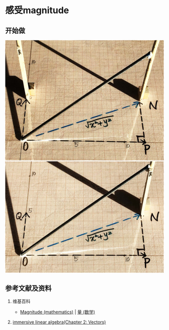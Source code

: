 # 感受magnitude

## 开始做

![](/images/线性代数/向量/感受magnitude/1a1.jpg)
![](/images/线性代数/向量/感受magnitude/1a2.jpg)

## 参考文献及资料

1. 维基百科
	- [Magnitude (mathematics)](https://en.wikipedia.org/wiki/Magnitude_(mathematics)) | [量 (数学)](https://zh.wikipedia.org/wiki/%E9%87%8F_(%E6%95%B0%E5%AD%A6)) 

2. [immersive linear algebra(Chapter 2: Vectors)](http://immersivemath.com/ila/ch02_vectors/ch02.html)